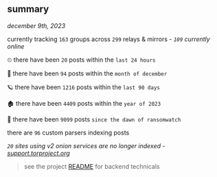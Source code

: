 
## summary
_december 9th, 2023_

currently tracking `163` groups across `299` relays & mirrors - _`109` currently online_

⏲ there have been `20` posts within the `last 24 hours`

🦈 there have been `94` posts within the `month of december`

🪐 there have been `1216` posts within the `last 90 days`

🏚 there have been `4409` posts within the `year of 2023`

🦕 there have been `9099` posts `since the dawn of ransomwatch`

there are `96` custom parsers indexing posts

_`20` sites using v2 onion services are no longer indexed - [support.torproject.org](https://support.torproject.org/onionservices/v2-deprecation/)_

> see the project [README](https://github.com/joshhighet/ransomwatch#ransomwatch--) for backend technicals
